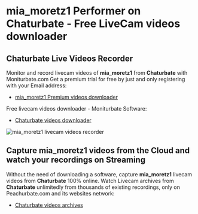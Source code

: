 # mia_moretz1 Performer on Chaturbate - Free LiveCam videos downloader

## Chaturbate Live Videos Recorder

Monitor and record livecam videos of **mia_moretz1** from **Chaturbate** with Moniturbate.com
Get a premium trial for free by just and only registering with your Email address:
* [mia_moretz1 Premium videos downloader](https://moniturbate.com/request-demo-licence-key.html)

Free livecam videos downloader - Moniturbate Software:
* [Chaturbate videos downloader](https://moniturbate.com/moniturbate-download-software.html)

![mia_moretz1 livecam videos recorder](https://peachurnet.com/templates/moniturbate-software.png)


## Capture mia_moretz1 videos from the Cloud and watch your recordings on Streaming

Without the need of downloading a software, capture **mia_moretz1** livecam videos from **Chaturbate** 100% online.
Watch Livecam archives from **Chaturbate** unlimitedly from thousands of existing recordings, only on Peachurbate.com and its websites network:
* [Chaturbate videos archives](https://peachurnet.com/)